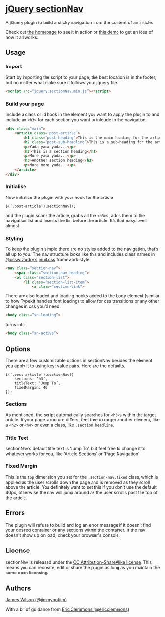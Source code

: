 # [jQuery sectionNav][1]

A jQuery plugin to build a sticky navigation from the content of an article.

Check out [the homepage][1] to see it in action or [this demo][2] to get an idea of how it all works.

## Usage

### Import

Start by importing the script to your page, the best location is in the footer, but no matter what make sure it follows your jquery file.

```html
<script src=“jquery.sectionNav.min.js”></script>
```

### Build your page

Include a class or id hook in the element you want to apply the plugin to and include an `<h3>` for each section you want to inlcude in the navigation.

```html
<div class=“main”>
	<article class=“post-article”>
		<h1 class=“post-heading”>This is the main heading for the article</h1>
		<h2 class=“post-sub-headling”>This is a sub-heading for the article</h2>
		<p>Yada yada yada...</p>
		<h3>This is a section heading</h3>
		<p>More yada yada...</p>
		<h3>Another section heading</h3>
		<p>More more yada...</p>
	</article>
</div>
```

### Initialise

Now initialise the plugin with your hook for the article

```
$(‘.post-article’).sectionNav();
```

and the plugin scans the article, grabs all the `<h3>`s, adds them to the navigation list and inserts the list before the article. It’s that easy...well almost.

### Styling

To keep the plugin simple there are no styles added to the navigation, that’s all up to you. The nav structure looks like this and includes class names in [@csswizardry’s][3] [inuit.css][4] framework style:

```html
<nav class=“section-nav”>
	<span class=“section-nav-heading”>
	<ol class=“section-list”>
		<li class=“section-list-item”>
			<a class=“section-link”>
```

There are also loaded and loading hooks added to the body element (similar to how Typekit handles font loading) to allow for css transitions or any other changes in css you’d need.

```html
<body class=“sn-loading”>
```

turns into

```html
<body class=“sn-active”>
```

## Options

There are a few customizable options in sectionNav besides the element you apply it to using key: value pairs. Here are the defaults.

```
$(‘.post-article’).sectionNav({
	sections: ‘h3’, 
	titleText: ‘Jump To’,
	fixedMargin: 40
});
```

### Sections

As mentioned, the script automatically searches for `<h3>`s within the target article. If your page structure differs, feel free to target another element, like a `<h2>` or `<h4>` or even a class, like `.section-headline`.

### Title Text

sectionNav’s default title text is ‘Jump To’, but feel free to change it to whatever works for you, like ‘Article Sections’ or ‘Page Navigation’

### Fixed Margin

This is the `top` dimension you set for the `.section-nav.fixed` class, which is applied as the user scrolls down the page and is removed as they scroll above the article. You definitely want to set this if you don’t use the default 40px, otherwise the nav will jump around as the user scrolls past the top of the article.

## Errors

The plugin will refuse to build and log an error message if it doesn't find your desired container or any sections within the container. If the nav doesn't show up on load, check your browser's console.

## License

sectionNav is released under the [CC Attribution-ShareAlike license][6]. This means you can recreate, edit or share the plugin as long as you maintain the same open licensing.

## Authors

[James Wilson (@jimmynotjim)][7]

With a bit of guidance from [Eric Clemmons (@ericclemmons)][8]

[1]: http://jimmynotjim.github.com/sectionNav
[2]: #
[3]: https://twitter.com/csswizardry
[4]: http://inuitcss.com/
[6]: http://creativecommons.org/licenses/by-sa/3.0/
[7]: http://jimmynotjim.com
[8]: https://github.com/ericclemmons
	
	
	